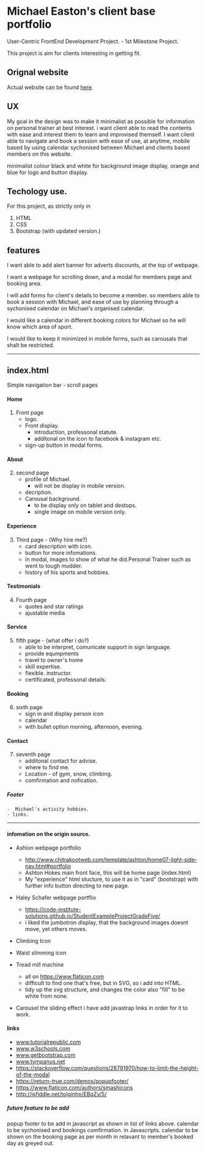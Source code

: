 # Michael Easton's client base portfolio

User-Centric FrontEnd Development Project. - 1st Milestone Project.

This project is aim for clients interesting in getting fit.

## Orignal website
Actual website can be found [here](https://www.backtothefitness.co.uk/).

## UX 
My goal in the design was to make it minimalist as possible for information on personal trainer at best interest.
i want client able to read the contents with ease and interest them to learn and improvised themself.
I want client able to navigate and book a session with ease of use, at anytime, mobile based by using calendar 
sychonised between Michael and clients based members on this website.

minimalist colour black and white for background image display,
orange and blue for logo and button display.

## Techology use.
For this project, as strictly only in

1. HTML
2. CSS
3. Bootstrap (with updated version.)

## features

I want able to add alert banner for adverts discounts, at the top of webpage.

I want a webpage for scrolling down, and a modal for members page and booking area.

I will add forms for client's details to become a member.
so members able to book a session with Michael, 
and ease of use by planning through a sychonised calendar on Michael's organised calendar.

I would like a calendar in different booking colors for Michael so he will know which area of sport.

I would like to keep it minimized in mobile forms, such as carousals that shalt be restricted.


------------------------------------------------------------------------------------------------------------------------

## index.html

Simple navigation bar - scroll pages


#### Home
1. Front page
    - logo.
    - Front display.
        - introduction, professonal statute. 
        - additonal on the icon to facebook & instagram etc.
    - sign-up button in modal forms.
#### About
2. second page
    - profile of Michael.
        - will not be display in mobile version.
    - decription.
    - Carousal background.
        - to be display only on tablet and destops.
        - single image on mobile version only.
#### Experience
3. Third page - (Why hire me?)
    - card description with icon.
    - button for more infomations.
    - in modal, images to show of what he did.Personal Trainer such as went to tough mudder.
    - history of his sports and hobbies.
#### Testimonials
4. Fourth page
    - quotes and star ratings
    - ajustable media
#### Service
5. fifth page - (what offer i do?)
    - able to be interpret, comunicate support in sign language.
    - provide equmpments
    - travel to owner's home
    - skill expertise.
    - flexible. instructor.
    - certificated, professonal details.
#### Booking
6. sixth page
    - sign in and display person icon
    - calendar
    - with bullet option morning, afternoon, evening.
#### Contact
7. seventh page
    - additonal contact for advise.
    - where to find me.
    - Location - of gym, snow, climbing.
    - comfirmation and nofication.
##### Footer
    -  Michael's activity hobbies.
    - links.


------------------------------------------------------------------------------------------------------------------------





#### infomation on the origin source.

- Ashion webpage portfolio 
    - http://www.chitrakootweb.com/template/ashton/home07-light-side-nav.html#portfolio
    - Ashton Hokes main front face, this will be home page (index.html)
    - My "experience" html stucture, to use it as in "card" (bootstrap) with further info button directing to new page.

- Haley Schafer webpage portflio 
    - https://code-institute-solutions.github.io/StudentExampleProjectGradeFive/
    - i liked the jumbotron display, that the background images doesnt move, yet others moves.

- Climbing Icon 
- Waist slimming icon
- Tread mill machine 
    - all on https://www.flaticon.com
    - difficult to find one that's free, but in SVG, so i add into HTML.
    - tidy up the svg structure, and changes the color also "fill" to be white from none.

- Carousel the sliding effect i have add javastrap links in order for it to work.


#### links
- www.tutorialrepublic.com
- www.w3schools.com
- www.getbootstrap.com
- www.tympanus.net
- https://stackoverflow.com/questions/28791970/how-to-limit-the-height-of-the-modal
- https://return-true.com/demos/popupfooter/
- https://www.flaticon.com/authors/smashicons
- http://jsfiddle.net/tolginho/EBqZv/5/

##### future feature to be add

popup footer to be add in javascript as shown in list of links above.
calendar to be sychonised and bookings comfirmation.  in Javascripts.
calendar to be shown on the booking page as per month in relavant to member's booked day as greyed out.


